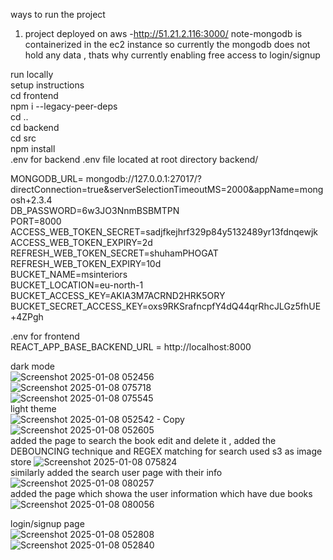 ways to run the project


1. project deployed on aws -http://51.21.2.116:3000/
   note-mongodb is containerized in the ec2 instance so currently the mongodb does not hold any data , thats why currently enabling free access to login/signup

run locally  
setup instructions  
cd frontend  
npm i --legacy-peer-deps  
cd ..  
cd backend  
cd src  
npm install  
.env for backend .env file located at root directory backend/

MONGODB_URL= mongodb://127.0.0.1:27017/?directConnection=true&serverSelectionTimeoutMS=2000&appName=mongosh+2.3.4  
DB_PASSWORD=6w3JO3NnmBSBMTPN  
PORT=8000  
ACCESS_WEB_TOKEN_SECRET=sadjfkejhrf329p84y5132489yr13fdnqewjk  
ACCESS_WEB_TOKEN_EXPIRY=2d  
REFRESH_WEB_TOKEN_SECRET=shuhamPHOGAT  
REFRESH_WEB_TOKEN_EXPIRY=10d  
BUCKET_NAME=msinteriors  
BUCKET_LOCATION=eu-north-1  
BUCKET_ACCESS_KEY=AKIA3M7ACRND2HRK5ORY  
BUCKET_SECRET_ACCESS_KEY=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

.env for frontend  
REACT_APP_BASE_BACKEND_URL = http://localhost:8000

dark mode  
![Screenshot 2025-01-08 052456](https://github.com/user-attachments/assets/9ac763d1-15b2-467d-a0ff-753859b4fa05)  
![Screenshot 2025-01-08 075718](https://github.com/user-attachments/assets/010ab18e-2ff3-4c96-b43a-3315a3981a0f)  
![Screenshot 2025-01-08 075545](https://github.com/user-attachments/assets/ac01b7cf-725c-4f93-bc30-6ce19104870e)  
light theme  
![Screenshot 2025-01-08 052542 - Copy](https://github.com/user-attachments/assets/ce0b1dea-4766-430b-a7ed-3dcce36b6823)
![Screenshot 2025-01-08 052605](https://github.com/user-attachments/assets/04099898-e9c5-41c4-a8b0-df63aec78b49)  
added the page to search the book edit and delete it , added the DEBOUNCING technique and REGEX matching for search used s3 as image store
![Screenshot 2025-01-08 075824](https://github.com/user-attachments/assets/67cea1da-8a8e-40c1-89fb-a02f20921ab6)  
similarly added the search user page with their info  
![Screenshot 2025-01-08 080257](https://github.com/user-attachments/assets/8dc5c931-2505-457a-a91b-0aa46491461f)  
added the page which showa the user information which have due books  
![Screenshot 2025-01-08 080056](https://github.com/user-attachments/assets/2071c91a-0618-4901-a942-5262381f4ffb)

login/signup page  
![Screenshot 2025-01-08 052808](https://github.com/user-attachments/assets/17485ec1-4b49-4457-bbe2-6ccec8f02511)  
![Screenshot 2025-01-08 052840](https://github.com/user-attachments/assets/ced26c2b-af0f-43b9-92fc-900746890780)
